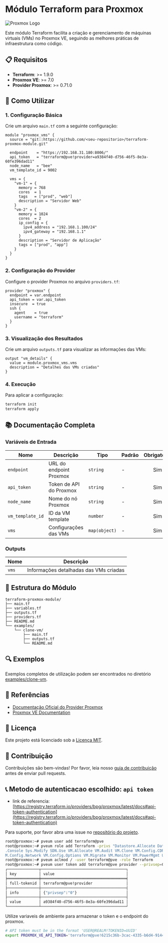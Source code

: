 # Módulo Terraform para Proxmox

![Proxmox Logo](https://www.proxmox.com/images/proxmox/Proxmox_logo_standard_hex_400px.png)

Este módulo Terraform facilita a criação e gerenciamento de máquinas virtuais (VMs) no Proxmox VE, seguindo as melhores práticas de infraestrutura como código.

## 📋 Requisitos

- **Terraform**: >= 1.9.0
- **Proxmox VE**: >= 7.0
- **Provider Proxmox**: >= 0.71.0

## 🚀 Como Utilizar

### 1. Configuração Básica

Crie um arquivo `main.tf` com a seguinte configuração:

```hcl
module "proxmox_vms" {
  source = "git::https://github.com/<seu-repositorio>/terraform-proxmox-module.git"

  endpoint    = "https://192.168.31.180:8006/"
  api_token   = "terraform@pve!provider=a9384f40-d756-46f5-8e3a-60fe396dad11"
  node_name   = "bee"
  vm_template_id = 9002

  vms = {
    "vm-1" = {
      memory = 768
      cores  = 1
      tags   = ["prod", "web"]
      description = "Servidor Web"
    }
    "vm-2" = {
      memory = 1024
      cores  = 2
      ip_config = {
        ipv4_address = "192.168.1.100/24"
        ipv4_gateway = "192.168.1.1"
      }
      description = "Servidor de Aplicação"
      tags = ["prod", "app"]
    }
  }
}
```

### 2. Configuração do Provider

Configure o provider Proxmox no arquivo `providers.tf`:

```hcl
provider "proxmox" {
  endpoint = var.endpoint
  api_token = var.api_token
  insecure  = true
  ssh {
    agent    = true
    username = "terraform"
  }
}
```

### 3. Visualização dos Resultados

Crie um arquivo `outputs.tf` para visualizar as informações das VMs:

```hcl
output "vm_details" {
  value = module.proxmox_vms.vms
  description = "Detalhes das VMs criadas"
}
```

### 4. Execução

Para aplicar a configuração:

```bash
terraform init
terraform apply
```

## 📚 Documentação Completa

### Variáveis de Entrada

| Nome | Descrição | Tipo | Padrão | Obrigatório |
|------|-----------|------|--------|:-----------:|
| `endpoint` | URL do endpoint Proxmox | `string` | - | Sim |
| `api_token` | Token de API do Proxmox | `string` | - | Sim |
| `node_name` | Nome do nó Proxmox | `string` | - | Sim |
| `vm_template_id` | ID da VM template | `number` | - | Sim |
| `vms` | Configurações das VMs | `map(object)` | - | Sim |

### Outputs

| Nome | Descrição |
|------|-----------|
| `vms` | Informações detalhadas das VMs criadas |

## 📂 Estrutura do Módulo

```
terraform-proxmox-module/
├── main.tf
├── variables.tf
├── outputs.tf
├── providers.tf
├── README.md
└── examples/
    └── clone-vm/
        ├── main.tf
        ├── outputs.tf
        └── README.md
```

## 🔍 Exemplos

Exemplos completos de utilização podem ser encontrados no diretório [examples/clone-vm](./examples/clone-vm).

## 📖 Referências

- [Documentação Oficial do Provider Proxmox](https://registry.terraform.io/providers/bpg/proxmox/latest/docs)
- [Proxmox VE Documentation](https://pve.proxmox.com/wiki/Main_Page)

## 📜 Licença

Este projeto está licenciado sob a [Licença MIT](LICENSE).

## 🤝 Contribuição

Contribuições são bem-vindas! Por favor, leia nosso [guia de contribuição](CONTRIBUTING.md) antes de enviar pull requests.

## 📞 Metodo de autenticacao escolhido: `api token`

* link de referencia: [https://registry.terraform.io/providers/bpg/proxmox/latest/docs#api-token-authentication](https://registry.terraform.io/providers/bpg/proxmox/latest/docs#api-token-authentication)


Para suporte, por favor abra uma issue no [repositório do projeto](https://github.com/<seu-repositorio>/terraform-proxmox-module/issues).

```bash
root@proxmox:~# pveum user add terraform@pve
root@proxmox:~# pveum role add Terraform -privs "Datastore.Allocate Datastore.AllocateSpace Datastore.AllocateTemplate Datastore.Audit Pool.Allocate Sys.Audit Sys
.Console Sys.Modify SDN.Use VM.Allocate VM.Audit VM.Clone VM.Config.CDROM VM.Config.Cloudinit VM.Config.CPU VM.Config.Disk VM.Config.HWType VM.Config.Memory V
M.Config.Network VM.Config.Options VM.Migrate VM.Monitor VM.PowerMgmt User.Modify"
root@proxmox:~# pveum aclmod / -user terraform@pve -role Terraform
root@proxmox:~# pveum user token add terraform@pve provider --privsep=0
┌──────────────┬──────────────────────────────────────┐
│ key          │ value                                │
╞══════════════╪══════════════════════════════════════╡
│ full-tokenid │ terraform@pve!provider               │
├──────────────┼──────────────────────────────────────┤
│ info         │ {"privsep":"0"}                      │
├──────────────┼──────────────────────────────────────┤
│ value        │ a9384f40-d756-46f5-8e3a-60fe396dad11 │
└──────────────┴──────────────────────────────────────┘
```

Utilize variaveis de ambiente para armazenar o token e o endpoint do proxmox.

```bash
# API token must be in the format 'USER@REALM!TOKENID=UUID'
export PROXMOX_VE_API_TOKEN='terraform@pve!6215c36b-3cac-4335-b6d4-914420003088'
```





